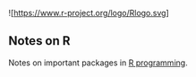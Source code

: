 ![https://www.r-project.org/logo/Rlogo.svg]


## Notes on R


Notes on important packages in [R programming](https://www.r-project.org/).


